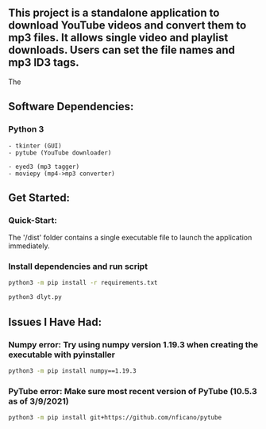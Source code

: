 ## This project is a standalone application to download YouTube videos and convert them to mp3 files. It allows single video and playlist downloads. Users can set the file names and mp3 ID3 tags. 

The 

## Software Dependencies:
### Python 3 
    - tkinter (GUI)
    - pytube (YouTube downloader) 

    - eyed3 (mp3 tagger)
    - moviepy (mp4->mp3 converter)

## Get Started:

### Quick-Start:

The '/dist' folder contains a single executable file to launch the application immediately.

### Install dependencies and run script 

```bash
python3 -m pip install -r requirements.txt
```
```bash
python3 dlyt.py
```


## Issues I Have Had:
### Numpy error: Try using numpy version 1.19.3 when creating the executable with pyinstaller

```bash
python3 -m pip install numpy==1.19.3
```

### PyTube error: Make sure most recent version of PyTube (10.5.3 as of 3/9/2021)
```bash
python3 -m pip install git+https://github.com/nficano/pytube
```